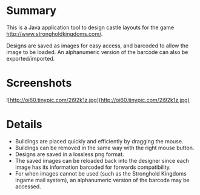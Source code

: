 # Summary #

This is a Java application tool to design castle layouts for the game http://www.strongholdkingdoms.com/.

Designs are saved as images for easy access, and barcoded to allow the image to be loaded.
An alphanumeric version of the barcode can also be exported/imported.

# Screenshots #

![http://oi60.tinypic.com/2i92k1z.jpg](http://oi60.tinypic.com/2i92k1z.jpg)

# Details #

  * Buildings are placed quickly and efficiently by dragging the mouse.
  * Buildings can be removed in the same way with the right mouse button.
  * Designs are saved in a lossless png format.
  * The saved images can be reloaded back into the designer since each image has its information barcoded for forwards compatibility.
  * For when images cannot be used (such as the Stronghold Kingdoms ingame mail system), an alphanumeric version of the barcode may be accessed.